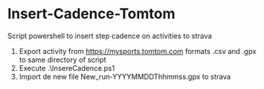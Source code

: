 # Insert-Cadence-Tomtom
Script powershell to insert step cadence on activities to strava

1) Export activity from https://mysports.tomtom.com formats .csv and .gpx to same directory of script
2) Execute .\InsereCadence.ps1
3) Import de new file New_run-YYYYMMDDThhmmss.gpx to strava 
